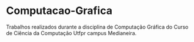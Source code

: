 # Computacao-Grafica

Trabalhos realizados durante a disciplina de Computação Gráfica do Curso de Ciência da Computação Utfpr campus Medianeira.




